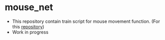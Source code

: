 # mouse_net
- This repository contain train script for mouse movement function. (For this [repository](https://github.com/SunOner/yolov8_aimbot))
- Work in progress